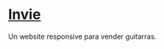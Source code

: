 # [Invie](https://mikeegivieer.github.io/InvieResposiveDesign/)
Un website responsive para vender guitarras.
